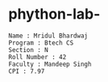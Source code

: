 # phython-lab-

~~~
Name : Mridul Bhardwaj
Program : Btech CS 
Section : N
Roll Number : 42
Faculty : Mandeep Singh 
CPI : 7.97
~~~
